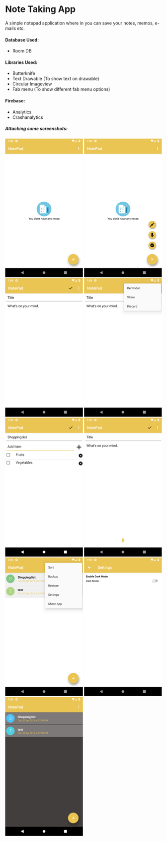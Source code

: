 # Note Taking App
A simple notepad application where in you can save your notes, memos, e-mails etc.

#### Database Used: 
- Room DB
#### Libraries Used:
- Butterknife 
- Text Drawable (To show text on drawable)
- Circular Imageview
- Fab menu (To show different fab menu options)
#### Firebase:
- Analytics
- Crashanalytics








##### <b> Attaching some screenshots: </b> 

<img src = "screenshots/Screenshot_1556634493.png" width = "250" />  <img src = "screenshots/Screenshot_1556634496.png" width = "250" />
<img src = "screenshots/Screenshot_1556634503.png" width = "250" />  <img src = "screenshots/Screenshot_1556634507.png" width = "250" />
<img src = "screenshots/Screenshot_1556634562.png" width = "250" />  <img src = "screenshots/Screenshot_1556634574.png" width = "250" />
<img src = "screenshots/Screenshot_1556634580.png" width = "250" />  <img src = "screenshots/Screenshot_1556634586.png" width = "250" />
<img src = "screenshots/Screenshot_1556634593.png" width = "250" />
